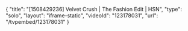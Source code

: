 {
    "title": "[1508429236] Velvet Crush | The Fashion Edit | HSN",
    "type": "solo",
    "layout": "iframe-static",
    "videoId": "123178031",
    "url": "\/tvpembed\/123178031"
}